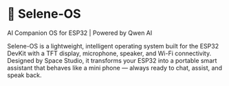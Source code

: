 # 🌙 Selene-OS
AI Companion OS for ESP32 | Powered by Qwen AI

Selene-OS is a lightweight, intelligent operating system built for the ESP32 DevKit with a TFT display, microphone, speaker, and Wi-Fi connectivity. Designed by Space Studio, it transforms your ESP32 into a portable smart assistant that behaves like a mini phone — always ready to chat, assist, and speak back.
